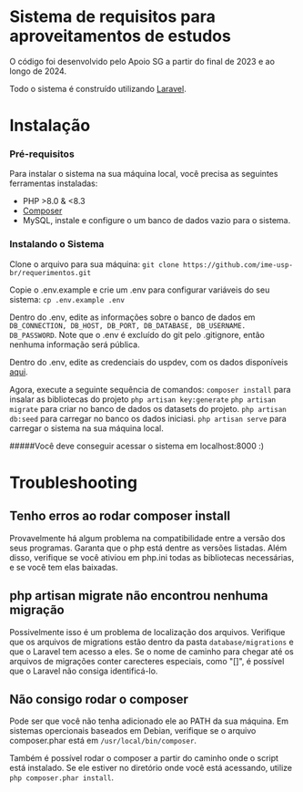 # Sistema de requisitos para aproveitamentos de estudos
O código foi desenvolvido pelo Apoio SG a partir do final de 2023 e ao longo de 2024.


Todo o sistema é construído utilizando [Laravel](https://laravel.com/).


# Instalação 
### Pré-requisitos
Para instalar o sistema na sua máquina local, você precisa as seguintes ferramentas instaladas:
- PHP >8.0 & <8.3
- [Composer](https://getcomposer.org/download/)
- MySQL, instale e configure o um banco de dados vazio para o sistema. 

### Instalando o Sistema
Clone o arquivo para sua máquina:
`git clone https://github.com/ime-usp-br/requerimentos.git`

Copie o .env.example e crie um .env para configurar variáveis do seu sistema:
`cp .env.example .env`

Dentro do .env, edite as informações sobre o banco de dados em `DB_CONNECTION, DB_HOST, DB_PORT, DB_DATABASE, DB_USERNAME. DB_PASSWORD`. Note que o .env é excluído do git pelo .gitignore, então nenhuma informação será pública.

Dentro do .env, edite as credenciais do uspdev, com os dados disponíveis [aqui](https://docs.google.com/document/d/13hr-9QoXMzwY7mkKf8EkCtZ5Oxvyo5veutSnN306NQk/edit?usp=sharing).

Agora, execute a seguinte sequência de comandos:
`composer install` para insalar as bibliotecas do projeto
`php artisan key:generate` 
`php artisan migrate` para criar no banco de dados os datasets do projeto.
`php artisan db:seed` para carregar no banco os dados iniciasi.
`php artisan serve` para carregar o sistema na sua máquina local.

#####Você deve conseguir acessar o sistema em localhost:8000 :)

# Troubleshooting
## Tenho erros ao rodar composer install
Provavelmente há algum problema na compatibilidade entre a versão dos seus programas. Garanta que o php está dentre as versões listadas. Além disso, verifique se você ativiou em php.ini todas as bibliotecas necessárias, e se você tem elas baixadas.

## php artisan migrate não encontrou nenhuma migração
Possivelmente isso é um problema de localização dos arquivos. Verifique que os arquivos de migrations estão dentro da pasta `database/migrations` e que o Laravel tem acesso a eles. Se o nome de caminho para chegar até os arquivos de migrações conter carecteres especiais, como "[]", é possível que o Laravel não consiga identificá-lo.

## Não consigo rodar o composer
Pode ser que você não tenha adicionado ele ao PATH da sua máquina. Em sistemas opercionais baseados em Debian, verifique se o arquivo composer.phar está em `/usr/local/bin/composer`.

Também é possível rodar o composer a partir do caminho onde o script está instalado. Se ele estiver no diretório onde você está acessando, utilize `php composer.phar install`.

